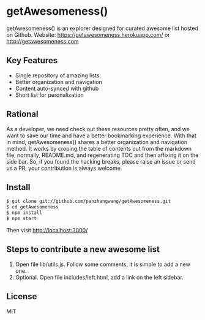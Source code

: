 getAwesomeness()
==============

getAwesomeness() is an explorer designed for curated awesome list hosted on Github. Website: https://getawesomeness.herokuapp.com/ or http://getawesomeness.com


## Key Features

- Single repository  of amazing lists
- Better organization and navigation
- Content auto-synced with github
- Short list for peronalization

## Rational
As a developer, we need check out these resources pretty often, and we want to save our time and have a better bookmarking experience. With that in mind, getAwesomeness() shares a better organization and navigation method. It works by croping the table of contents out from  the markdown file, normally, README.md, and regenerating TOC and then affixing it on the side bar. So, if you found the hacking breaks, please raise an issue or send us a PR, your contribution is always welcome.

## Install

```sh
$ git clone git://github.com/panzhangwang/getAwesomeness.git
$ cd getAwesomeness
$ npm install
$ npm start
```
Then visit [http://localhost:3000/](http://localhost:3000/)


## Steps to contribute a new awesome list

1. Open file lib/utils.js. Follow some comments, it is simple to add a new one.
2. Optional. Open file includes/left.html, add a link on the left sidebar.


## License

MIT

